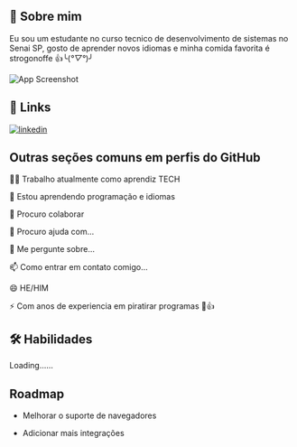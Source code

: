 
## 🚀 Sobre mim
Eu sou um estudante no curso tecnico de desenvolvimento de sistemas no Senai SP, gosto de aprender novos idiomas e minha comida favorita é strogonoffe 👍╰(*°▽°*)╯





![App Screenshot](https://www.icegif.com/wp-content/uploads/2024/09/anime-icegif-4.gif)


## 🔗 Links

[![linkedin](https://img.shields.io/badge/linkedin-0A66C2?style=for-the-badge&logo=linkedin&logoColor=white)](https://www.linkedin.com/in/samuel-k-93b65530a/)



## Outras seções comuns em perfis do GitHub
👩‍💻 Trabalho atualmente como aprendiz TECH

🧠 Estou aprendendo programação e idiomas

👑 Procuro colaborar 

🤔 Procuro ajuda com...

💬 Me pergunte sobre...

📫 Como entrar em contato comigo...

😄 HE/HIM

⚡️ Com anos de experiencia em piratirar programas 🌟👍


## 🛠 Habilidades
Loading......
## Roadmap

- Melhorar o suporte de navegadores

- Adicionar mais integrações

